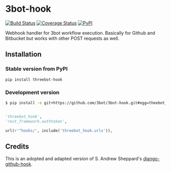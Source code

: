 # 3bot-hook

[![Build Status](https://travis-ci.org/3bot/3bot-hook.svg?branch=master)](https://travis-ci.org/3bot/3bot-hook)
[![Coverage Status](https://coveralls.io/repos/3bot/3bot-hook/badge.svg?branch=master&service=github)](https://coveralls.io/github/3bot/3bot-hook?branch=master)
[![PyPI](https://img.shields.io/pypi/v/threebot-hook.svg)](https://pypi.python.org/pypi/threebot-hook)


Webhook handler for 3bot workflow execution. Basically for Github and Bitbucket but works with other POST requests as well.


## Installation

### Stable version from PyPI

	pip install threebot-hook

### Development version

```sh
$ pip install -e git+https://github.com/3bot/3bot-hook.git#egg=theebot_hook
```

```python

'threebot_hook',
'rest_framework.authtoken',
```

```python
url(r'^hooks/', include('threebot_hook.urls')),
```

## Credits

This is an adopted and adapted version of S. Andrew Sheppard's [django-github-hook](https://github.com/sheppard/django-github-hook).

